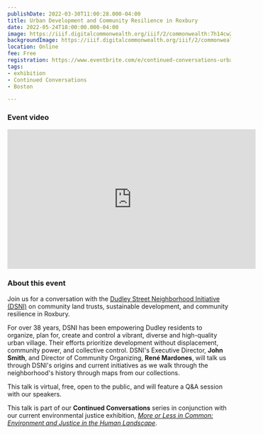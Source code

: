 ```yaml
---
publishDate: 2022-03-30T11:00:28.000-04:00
title: Urban Development and Community Resilience in Roxbury
date: 2022-05-24T18:00:00.000-04:00
image: https://iiif.digitalcommonwealth.org/iiif/2/commonwealth:7h14cw26b/816,1408,3263,2912/full/0/default.jpg
backgroundImage: https://iiif.digitalcommonwealth.org/iiif/2/commonwealth:7h14cw26b/816,1408,3263,2912/full/0/default.jpg
location: Online
fee: Free
registration: https://www.eventbrite.com/e/continued-conversations-urban-development-and-community-resilience-tickets-310530905297
tags:
- exhibition
- Continued Conversations
- Boston

---
```

### Event video 

<iframe width="560" height="315" src="https://www.youtube.com/embed/hvvMPWMarEA" title="YouTube video player" frameborder="0" allow="accelerometer; autoplay; clipboard-write; encrypted-media; gyroscope; picture-in-picture" allowfullscreen></iframe>

### About this event

Join us for a conversation with the [Dudley Street Neighborhood Initiative (DSNI)](https://www.dsni.org/) on community land trusts, sustainable development, and community resilience in Roxbury.

For over 38 years, DSNI has been empowering Dudley residents to organize, plan for, create and control a vibrant, diverse and high-quality urban village. Their efforts prioritize development without displacement, community power, and collective control. DSNI's Executive Director, **John Smith**, and Director of Community Organizing, **René Mardones**, will talk us through DSNI's origins and current initiatives as we walk through the neighborhood's history through maps from our collections.

This talk is virtual, free, open to the public, and will feature a Q&A session with our speakers.

This talk is part of our **Continued Conversations** series in conjunction with our current environmental justice exhibition, [_More or Less in Common: Environment and Justice in the Human Landscape_](https://www.leventhalmap.org/digital-exhibitions/more-or-less-in-common/).